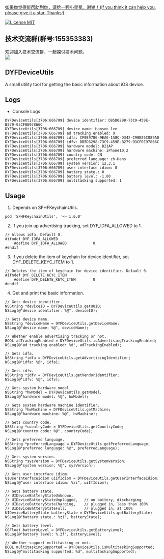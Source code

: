 [如果你觉得能帮助到你，请给一颗小星星。谢谢！(If you think it can help you, please give it a star. Thanks!)](https://github.com/dgynfi/DYFDeviceUtils)

[![License MIT](https://img.shields.io/badge/license-MIT-green.svg?style=flat)](LICENSE)&nbsp;

## 技术交流群(群号:155353383) 

欢迎加入技术交流群，一起探讨技术问题。<br />
![](https://github.com/dgynfi/DYFDeviceUtils/raw/master/images/qq155353383.jpg)

## DYFDeviceUtils

A small utility tool for getting the basic information about iOS device.

## Logs

- Console Logs
```
DYFDeviceUtils[3706:666709] device identifier: DB5D6298-73C9-459E-B279-93CF0E97866C
DYFDeviceUtils[3706:666709] device name: Hanson lee
DYFDeviceUtils[3706:666709] ad tracking enabled: 0
DYFDeviceUtils[3706:666709] idfa: CF0E9786-9EA6-1A8C-D342-C90E26C889A0
DYFDeviceUtils[3706:666709] idfv: DB5D6298-73C9-459E-B279-93CF0E97866C
DYFDeviceUtils[3706:666709] hardware model: D21AP
DYFDeviceUtils[3706:666709] hardware machine: iPhone10,2
DYFDeviceUtils[3706:666709] country code: CN
DYFDeviceUtils[3706:666709] preferred language: zh-Hans
DYFDeviceUtils[3706:666709] system version: 12.3.1
DYFDeviceUtils[3706:666709] user interface idiom: 0
DYFDeviceUtils[3706:666709] battery state.: 0
DYFDeviceUtils[3706:666709] battery level: -1.00
DYFDeviceUtils[3706:666709] multitasking supported: 1
```

## Usage

1. Depends on SFHFKeychainUtils.
```
pod 'SFHFKeychainUtils', '~> 1.0.0'
```

2. If you join up advertising tracking, set DYF_IDFA_ALLOWED to 1.
```
// Allows idfa. Default 0.
#ifndef DYF_IDFA_ALLOWED
    #define DYF_IDFA_ALLOWED            0
#endif
```

3. If you delete the item of keychain for device identifier, set DYF_DELETE_KEYC_ITEM to 1.
```
// Deletes the item of keychain for device identifier. Default 0.
#ifndef DYF_DELETE_KEYC_ITEM
    #define DYF_DELETE_KEYC_ITEM        0
#endif
```

4. Get and print the basic information.
```
// Gets device identifier.
NSString *deviceID = DYFDeviceUtils.getUUID;
NSLog(@"device identifier: %@", deviceID);

// Gets device name.
NSString *deviceName = DYFDeviceUtils.getDeviceName;
NSLog(@"device name: %@", deviceName);

// Whether enable advertising tracking or not.
BOOL adTrackingEnabled = DYFDeviceUtils.isAdvertisingTrackingEnabled;
NSLog(@"ad tracking enabled: %d", adTrackingEnabled);

// Gets idfa.
NSString *idfa = DYFDeviceUtils.getAdvertisingIdentifier;
NSLog(@"idfa: %@", idfa);

// Gets idfv.
NSString *idfv = DYFDeviceUtils.getVendorIdentifier;
NSLog(@"idfv: %@", idfv);

// Gets system hardware model.
NSString *hwModel = DYFDeviceUtils.getModel;
NSLog(@"hardware model: %@", hwModel);

// Gets system hardware machine identifier.
NSString *hwMachine = DYFDeviceUtils.getMachine;
NSLog(@"hardware machine: %@", hwMachine);

// Gets country code.
NSString *countryCode = DYFDeviceUtils.getCountryCode;
NSLog(@"country code: %@", countryCode);

// Gets preferred language.
NSString *preferredLanguage = DYFDeviceUtils.getPreferredLanguage;
NSLog(@"preferred language: %@", preferredLanguage);

// Gets system version.
NSString *sysVersion = DYFDeviceUtils.getSystemVersion;
NSLog(@"system version: %@", sysVersion);

// Gets user interface idiom.
UIUserInterfaceIdiom uiIfIdiom = DYFDeviceUtils.getUserInterfaceIdiom;
NSLog(@"user interface idiom: %zi", uiIfIdiom);

// Gets battery state.
// UIDeviceBatteryStateUnknown,
// UIDeviceBatteryStateUnplugged,   // on battery, discharging
// UIDeviceBatteryStateCharging,    // plugged in, less than 100%
// UIDeviceBatteryStateFull,        // plugged in, at 100%
UIDeviceBatteryState batteryState = DYFDeviceUtils.getBatteryState;
NSLog(@"battery state.: %zi", batteryState);

// Gets battery level.
CGFloat batteryLevel = DYFDeviceUtils.getBatteryLevel;
NSLog(@"battery level: %.2f", batteryLevel);

// Whether support multitasking or not.
BOOL multitaskingSupported = DYFDeviceUtils.isMultitaskingSupported;
NSLog(@"multitasking supported: %d", multitaskingSupported);
```

